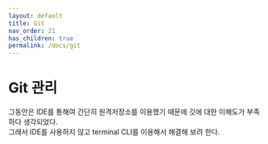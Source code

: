 ```yaml
---
layout: default
title: Git
nav_order: 21
has_children: true
permalink: /docs/git
---
```



# Git 관리

그동안은 IDE를 통해여 간단히 원격저장소를 이용했기 때문에 깃에 대한 이해도가 부족하다 생각되었다.  
그래서 IDE를 사용하지 않고 terminal CLI를 이용해서 해결해 보려 한다.  
